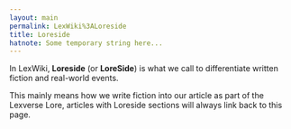 ```yaml
---
layout: main
permalink: LexWiki%3ALoreside
title: Loreside
hatnote: Some temporary string here...
---
```


<!-- there is probably going to be html code why did i do an md -->
<!-- putting the comment at the top ruined it fucking hell -->

In LexWiki, **Loreside** (or **LoreSide**) is what we call to differentiate written fiction and real-world events.

This mainly means how we write fiction into our article as part of the Lexverse Lore, articles with Loreside sections will always link back to this page.
